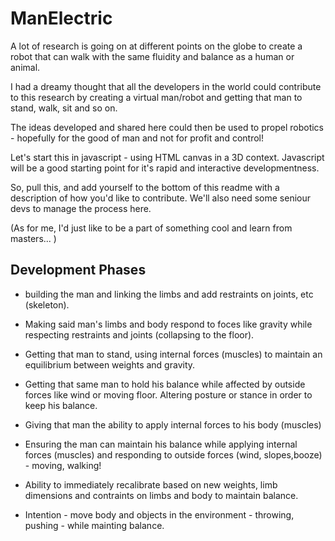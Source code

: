 # ManElectric

A lot of research is going on at different points on the globe to create a robot that can walk with the same fluidity and balance as a human or animal.

I had a dreamy thought that all the developers in the world could contribute to this research by creating a virtual man/robot and getting that man to stand, walk, sit and so on.

The ideas developed and shared here could then be used to propel robotics - hopefully for the good of man and not for profit and control!

Let's start this in javascript - using HTML canvas in a 3D context.
Javascript will be a good starting point for it's rapid and interactive developmentness.


So, pull this, and add yourself to the bottom of this readme with a description of how you'd like to contribute.
We'll also need some seniour devs to manage the process here.

(As for me, I'd just like to be a part of something cool and learn from masters... )


## Development Phases

- building the man and linking the limbs and add restraints on joints, etc (skeleton).

- Making said man's limbs and body respond to foces like gravity while respecting restraints and joints (collapsing to the floor).

- Getting that man to stand, using internal forces (muscles) to maintain an equilibrium between weights and gravity.

- Getting that same man to hold his balance while affected by outside forces like wind or moving floor. Altering posture or stance in order to keep his balance.

- Giving that man the ability to apply internal forces to his body (muscles)

- Ensuring the man can maintain his balance while applying internal forces (muscles) and responding to outside forces (wind, slopes,booze) - moving, walking!

- Ability to immediately recalibrate based on new weights, limb dimensions and contraints on limbs and body to maintain balance.
- Intention - move body and objects in the environment - throwing, pushing - while mainting balance.
